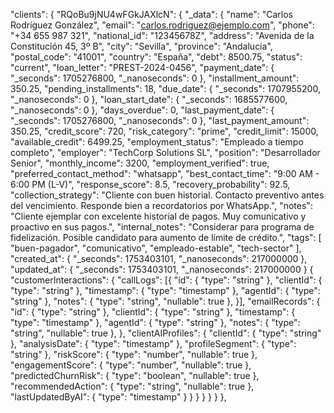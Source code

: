 "clients": {
                "RQoBu9jNU4wFGkJAXlcN": {
                  "_data": {
                    "name": "Carlos Rodríguez González",
                    "email": "carlos.rodriguez@ejemplo.com",
                    "phone": "+34 655 987 321",
                    "national_id": "12345678Z",
                    "address": "Avenida de la Constitución 45, 3º B",
                    "city": "Sevilla",
                    "province": "Andalucía",
                    "postal_code": "41001",
                    "country": "España",
                    "debt": 8500.75,
                    "status": "current",
                    "loan_letter": "PREST-2024-0456",
                    "payment_date": {
                      "_seconds": 1705276800,
                      "_nanoseconds": 0
                    },
                    "installment_amount": 350.25,
                    "pending_installments": 18,
                    "due_date": {
                      "_seconds": 1707955200,
                      "_nanoseconds": 0
                    },
                    "loan_start_date": {
                      "_seconds": 1685577600,
                      "_nanoseconds": 0
                    },
                    "days_overdue": 0,
                    "last_payment_date": {
                      "_seconds": 1705276800,
                      "_nanoseconds": 0
                    },
                    "last_payment_amount": 350.25,
                    "credit_score": 720,
                    "risk_category": "prime",
                    "credit_limit": 15000,
                    "available_credit": 6499.25,
                    "employment_status": "Empleado a tiempo completo",
                    "employer": "TechCorp Solutions SL",
                    "position": "Desarrollador Senior",
                    "monthly_income": 3200,
                    "employment_verified": true,
                    "preferred_contact_method": "whatsapp",
                    "best_contact_time": "9:00 AM - 6:00 PM (L-V)",
                    "response_score": 8.5,
                    "recovery_probability": 92.5,
                    "collection_strategy": "Cliente con buen historial. Contacto preventivo antes del vencimiento. Responde bien a recordatorios por WhatsApp.",
                    "notes": "Cliente ejemplar con excelente historial de pagos. Muy comunicativo y proactivo en sus pagos.",
                    "internal_notes": "Considerar para programa de fidelización. Posible candidato para aumento de límite de crédito.",
                    "tags": [
                      "buen-pagador",
                      "comunicativo",
                      "empleado-estable",
                      "tech-sector"
                    ],
                    "created_at": {
                      "_seconds": 1753403101,
                      "_nanoseconds": 217000000
                    },
                    "updated_at": {
                      "_seconds": 1753403101,
                      "_nanoseconds": 217000000
                    }
                    {
  "customerInteractions": {
    "callLogs": [{
      "id": { "type": "string" },
      "clientId": { "type": "string" },
      "timestamp": { "type": "timestamp" },
      "agentId": { "type": "string" },
      "notes": { "type": "string", "nullable": true },
    }],
    "emailRecords": {
      "id": { "type": "string" },
      "clientId": { "type": "string" },
      "timestamp": { "type": "timestamp" },
      "agentId": { "type": "string" },
      "notes": { "type": "string", "nullable": true },
    },
    "clientAIProfiles": {
      "clientId": { "type": "string" },
      "analysisDate": { "type": "timestamp" },
      "profileSegment": { "type": "string" },
      "riskScore": { "type": "number", "nullable": true },
      "engagementScore": { "type": "number", "nullable": true },
      "predictedChurnRisk": { "type": "boolean", "nullable": true },
      "recommendedAction": { "type": "string", "nullable": true },
      "lastUpdatedByAI": { "type": "timestamp" }
    }
  }
}
                  }
                }
              },